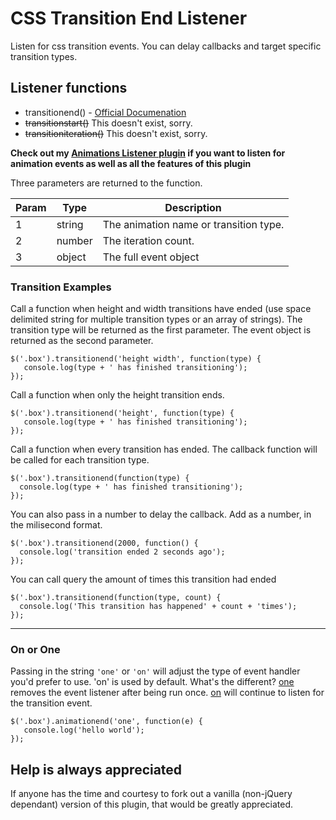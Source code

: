 # CSS Transition End Listener

Listen for css transition events. You can delay callbacks and target specific transition types.

## Listener functions
- transitionend() - [Official Documenation](https://developer.mozilla.org/en-US/docs/Web/Events/transitionend)
- ~~transitionstart()~~ This doesn't exist, sorry.
- ~~transitioniteration()~~ This doesn't exist, sorry.

**Check out my [Animations Listener plugin](https://github.com/marknotton/animation-listener) if you want to listen for animation events as well as all the features of this plugin**

Three parameters are returned to the function.

| Param | Type   | Description
| ----- | ------ | -----------
| 1     | string | The animation name or transition type.
| 2     | number | The iteration count.
| 3     | object | The full event object

### Transition Examples

Call a function when height and width transitions have ended (use space delimited string for multiple transition types or an array of strings).
The transition type will be returned as the first parameter. The event object is returned as the second parameter.
```
$('.box').transitionend('height width', function(type) {
   console.log(type + ' has finished transitioning');
});
```

Call a function when only the height transition ends.
```
$('.box').transitionend('height', function(type) {
   console.log(type + ' has finished transitioning');
});
```

Call a function when every transition has ended. The callback function will be called for each transition type.
```
$('.box').transitionend(function(type) {
  console.log(type + ' has finished transitioning');
});
```

You can also pass in a number to delay the callback. Add as a number, in the milisecond format.
```
$('.box').transitionend(2000, function() {
  console.log('transition ended 2 seconds ago');
});
```

You can call query the amount of times this transition had ended
```
$('.box').transitionend(function(type, count) {
  console.log('This transition has happened' + count + 'times');
});
```

----

### On or One
Passing in the string ```'one'``` or ```'on'``` will adjust the type of event handler you'd prefer to use. 'on' is used by default. What's the different? [one](http://api.jquery.com/one/) removes the event listener after being run once. [on](http://api.jquery.com/on/) will continue to listen for the transition event.
```
$('.box').animationend('one', function(e) {
   console.log('hello world');
});
```

## Help is always appreciated

If anyone has the time and courtesy to fork out a vanilla (non-jQuery dependant) version of this plugin, that would be greatly appreciated.
